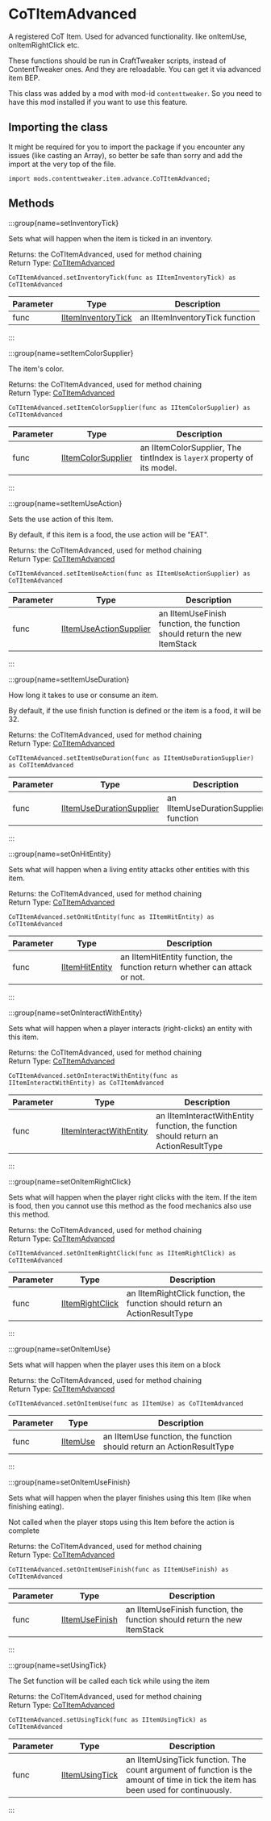 # CoTItemAdvanced

A registered CoT Item. Used for advanced functionality. like onItemUse, onItemRightClick etc.
 
 These functions should be run in CraftTweaker scripts, instead of ContentTweaker ones. And they are reloadable.
 You can get it via advanced item BEP.

This class was added by a mod with mod-id `contenttweaker`. So you need to have this mod installed if you want to use this feature.

## Importing the class

It might be required for you to import the package if you encounter any issues (like casting an Array), so better be safe than sorry and add the import at the very top of the file.
```zenscript
import mods.contenttweaker.item.advance.CoTItemAdvanced;
```


## Methods

:::group{name=setInventoryTick}

Sets what will happen when the item is ticked in an inventory.

Returns: the CoTItemAdvanced, used for method chaining  
Return Type: [CoTItemAdvanced](/mods/contenttweaker/API/item/advance/CoTItemAdvanced)

```zenscript
CoTItemAdvanced.setInventoryTick(func as IItemInventoryTick) as CoTItemAdvanced
```

| Parameter | Type | Description |
|-----------|------|-------------|
| func | [IItemInventoryTick](/mods/contenttweaker/API/functions/IItemInventoryTick) | an IItemInventoryTick function |


:::

:::group{name=setItemColorSupplier}

The item's color.

Returns: the CoTItemAdvanced, used for method chaining  
Return Type: [CoTItemAdvanced](/mods/contenttweaker/API/item/advance/CoTItemAdvanced)

```zenscript
CoTItemAdvanced.setItemColorSupplier(func as IItemColorSupplier) as CoTItemAdvanced
```

| Parameter | Type | Description |
|-----------|------|-------------|
| func | [IItemColorSupplier](/mods/contenttweaker/API/functions/IItemColorSupplier) | an IItemColorSupplier, The tintIndex is `layerX` property of its model. |


:::

:::group{name=setItemUseAction}

Sets the use action of this Item.

 By default, if this item is a food, the use action will be "EAT".

Returns: the CoTItemAdvanced, used for method chaining  
Return Type: [CoTItemAdvanced](/mods/contenttweaker/API/item/advance/CoTItemAdvanced)

```zenscript
CoTItemAdvanced.setItemUseAction(func as IItemUseActionSupplier) as CoTItemAdvanced
```

| Parameter | Type | Description |
|-----------|------|-------------|
| func | [IItemUseActionSupplier](/mods/contenttweaker/API/functions/IItemUseActionSupplier) | an IItemUseFinish function, the function should return the new ItemStack |


:::

:::group{name=setItemUseDuration}

How long it takes to use or consume an item.

 By default, if the use finish function is defined or the item is a food, it will be 32.

Returns: the CoTItemAdvanced, used for method chaining  
Return Type: [CoTItemAdvanced](/mods/contenttweaker/API/item/advance/CoTItemAdvanced)

```zenscript
CoTItemAdvanced.setItemUseDuration(func as IItemUseDurationSupplier) as CoTItemAdvanced
```

| Parameter | Type | Description |
|-----------|------|-------------|
| func | [IItemUseDurationSupplier](/mods/contenttweaker/API/functions/IItemUseDurationSupplier) | an IItemUseDurationSupplier function |


:::

:::group{name=setOnHitEntity}

Sets what will happen when a living entity attacks other entities with this item.

Returns: the CoTItemAdvanced, used for method chaining  
Return Type: [CoTItemAdvanced](/mods/contenttweaker/API/item/advance/CoTItemAdvanced)

```zenscript
CoTItemAdvanced.setOnHitEntity(func as IItemHitEntity) as CoTItemAdvanced
```

| Parameter | Type | Description |
|-----------|------|-------------|
| func | [IItemHitEntity](/mods/contenttweaker/API/functions/IItemHitEntity) | an IItemHitEntity function, the function return whether can attack or not. |


:::

:::group{name=setOnInteractWithEntity}

Sets what will happen when a player interacts (right-clicks) an entity with this item.

Returns: the CoTItemAdvanced, used for method chaining  
Return Type: [CoTItemAdvanced](/mods/contenttweaker/API/item/advance/CoTItemAdvanced)

```zenscript
CoTItemAdvanced.setOnInteractWithEntity(func as IItemInteractWithEntity) as CoTItemAdvanced
```

| Parameter | Type | Description |
|-----------|------|-------------|
| func | [IItemInteractWithEntity](/mods/contenttweaker/API/functions/IItemInteractWithEntity) | an IItemInteractWithEntity function, the function should return an ActionResultType |


:::

:::group{name=setOnItemRightClick}

Sets what will happen when the player right clicks with the item. If the item is food, then you cannot use this method as the food mechanics also use this method.

Returns: the CoTItemAdvanced, used for method chaining  
Return Type: [CoTItemAdvanced](/mods/contenttweaker/API/item/advance/CoTItemAdvanced)

```zenscript
CoTItemAdvanced.setOnItemRightClick(func as IItemRightClick) as CoTItemAdvanced
```

| Parameter | Type | Description |
|-----------|------|-------------|
| func | [IItemRightClick](/mods/contenttweaker/API/functions/IItemRightClick) | an IItemRightClick function, the function should return an ActionResultType |


:::

:::group{name=setOnItemUse}

Sets what will happen when the player uses this item on a block

Returns: the CoTItemAdvanced, used for method chaining  
Return Type: [CoTItemAdvanced](/mods/contenttweaker/API/item/advance/CoTItemAdvanced)

```zenscript
CoTItemAdvanced.setOnItemUse(func as IItemUse) as CoTItemAdvanced
```

| Parameter | Type | Description |
|-----------|------|-------------|
| func | [IItemUse](/mods/contenttweaker/API/functions/IItemUse) | an IItemUse function, the function should return an ActionResultType |


:::

:::group{name=setOnItemUseFinish}

Sets what will happen when the player finishes using this Item (like when finishing eating).

 Not called when the player stops using this Item before the action is complete

Returns: the CoTItemAdvanced, used for method chaining  
Return Type: [CoTItemAdvanced](/mods/contenttweaker/API/item/advance/CoTItemAdvanced)

```zenscript
CoTItemAdvanced.setOnItemUseFinish(func as IItemUseFinish) as CoTItemAdvanced
```

| Parameter | Type | Description |
|-----------|------|-------------|
| func | [IItemUseFinish](/mods/contenttweaker/API/functions/IItemUseFinish) | an IItemUseFinish function, the function should return the new ItemStack |


:::

:::group{name=setUsingTick}

The Set function will be called each tick while using the item

Returns: the CoTItemAdvanced, used for method chaining  
Return Type: [CoTItemAdvanced](/mods/contenttweaker/API/item/advance/CoTItemAdvanced)

```zenscript
CoTItemAdvanced.setUsingTick(func as IItemUsingTick) as CoTItemAdvanced
```

| Parameter | Type | Description |
|-----------|------|-------------|
| func | [IItemUsingTick](/mods/contenttweaker/API/functions/IItemUsingTick) | an IItemUsingTick function. The count argument of function is the amount of time in tick the item has been used for continuously. |


:::


